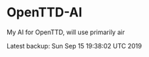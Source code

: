 # OpenTTD-AI
My AI for OpenTTD, will use primarily air

Latest backup: Sun Sep 15 19:38:02 UTC 2019

